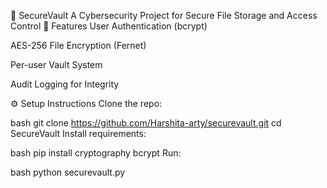 🔐 SecureVault
A Cybersecurity Project for Secure File Storage and Access Control
🚀 Features
User Authentication (bcrypt)

AES-256 File Encryption (Fernet)

Per-user Vault System

Audit Logging for Integrity

⚙️ Setup Instructions
Clone the repo:

bash
git clone https://github.com/Harshita-arty/securevault.git
cd SecureVault
Install requirements:

bash
pip install cryptography bcrypt
Run:

bash
python securevault.py
